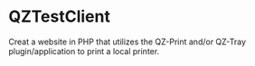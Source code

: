 # QZTestClient
Creat a website in PHP that utilizes the QZ-Print and/or QZ-Tray plugin/application to print a local printer.
